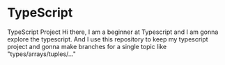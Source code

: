 # TypeScript
TypeScript Project  Hi there, I am a beginner at Typescript and I am gonna explore the typescript. And I use this repository to keep my typescript project and gonna make branches for a single topic like "types/arrays/tuples/..."

